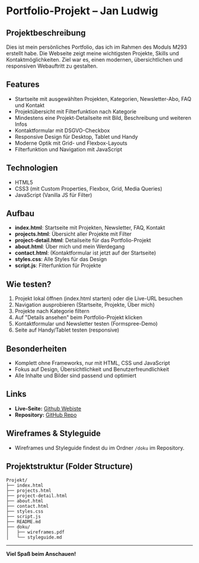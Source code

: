 # Portfolio-Projekt – Jan Ludwig

## Projektbeschreibung

Dies ist mein persönliches Portfolio, das ich im Rahmen des Moduls M293 erstellt habe. Die Webseite zeigt meine wichtigsten Projekte, Skills und Kontaktmöglichkeiten. Ziel war es, einen modernen, übersichtlichen und responsiven Webauftritt zu gestalten.

## Features
- Startseite mit ausgewählten Projekten, Kategorien, Newsletter-Abo, FAQ und Kontakt
- Projektübersicht mit Filterfunktion nach Kategorie
- Mindestens eine Projekt-Detailseite mit Bild, Beschreibung und weiteren Infos
- Kontaktformular mit DSGVO-Checkbox
- Responsive Design für Desktop, Tablet und Handy
- Moderne Optik mit Grid- und Flexbox-Layouts
- Filterfunktion und Navigation mit JavaScript

## Technologien
- HTML5
- CSS3 (mit Custom Properties, Flexbox, Grid, Media Queries)
- JavaScript (Vanilla JS für Filter)

## Aufbau
- **index.html**: Startseite mit Projekten, Newsletter, FAQ, Kontakt
- **projects.html**: Übersicht aller Projekte mit Filter
- **project-detail.html**: Detailseite für das Portfolio-Projekt
- **about.html**: Über mich und mein Werdegang
- **contact.html**: (Kontaktformular ist jetzt auf der Startseite)
- **styles.css**: Alle Styles für das Design
- **script.js**: Filterfunktion für Projekte

## Wie testen?
1. Projekt lokal öffnen (index.html starten) oder die Live-URL besuchen
2. Navigation ausprobieren (Startseite, Projekte, Über mich)
3. Projekte nach Kategorie filtern
4. Auf "Details ansehen" beim Portfolio-Projekt klicken
5. Kontaktformular und Newsletter testen (Formspree-Demo)
6. Seite auf Handy/Tablet testen (responsive)

## Besonderheiten
- Komplett ohne Frameworks, nur mit HTML, CSS und JavaScript
- Fokus auf Design, Übersichtlichkeit und Benutzerfreundlichkeit
- Alle Inhalte und Bilder sind passend und optimiert

## Links
- **Live-Seite:** [Github Webiste](https://busyjan.github.io/M293_TBZ_Jan-Ludwig/)  
- **Repository:** [GitHub Repo](https://github.com/BusyJan/M293_TBZ_Jan-Ludwig)

## Wireframes & Styleguide
- Wireframes und Styleguide findest du im Ordner `/doku` im Repository.

## Projektstruktur (Folder Structure)

```plaintext
Projekt/
├── index.html
├── projects.html
├── project-detail.html
├── about.html
├── contact.html
├── styles.css
├── script.js
├── README.md
├── doku/
│   ├── wireframes.pdf
│   └── styleguide.md
```

---

**Viel Spaß beim Anschauen!** 